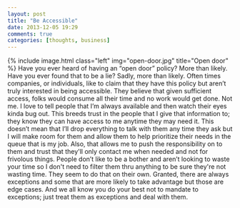 ```yaml
---
layout: post
title: "Be Accessible"
date: 2013-12-05 19:29
comments: true
categories: [thoughts, business]
---
```


{% include image.html class="left" img="open-door.jpg" title="Open door" %}
Have you ever heard of having an “open door” policy? More than likely. Have you ever found that to be a lie? Sadly, more
than likely. Often times companies, or individuals, like to claim that they have this policy but aren’t truly interested
in being accessible. They believe that given sufficient access, folks would consume all their time and no work would get
done. Not me. I love to tell people that I’m always available and then watch their eyes kinda bug out. This breeds trust in the people that I give that information to; they know they can have
access to me anytime they may need it. This doesn’t mean that I’ll drop everything to talk with them any time they ask
but I will make room for them and allow them to help prioritize their needs in the queue that is my job. Also, that
allows me to push the responsibility on to them and trust that they'll only contact me when needed and not for frivolous
things. People don’t like to be a bother and aren’t looking to waste your time so I don't need to filter them thru
anything to be sure they're not wasting time. They seem to do that on their own. Granted, there are always exceptions
and some that are more likely to take advantage but those are edge cases. And we all know you do your best not to
mandate to exceptions; just treat them as exceptions and deal with them.
